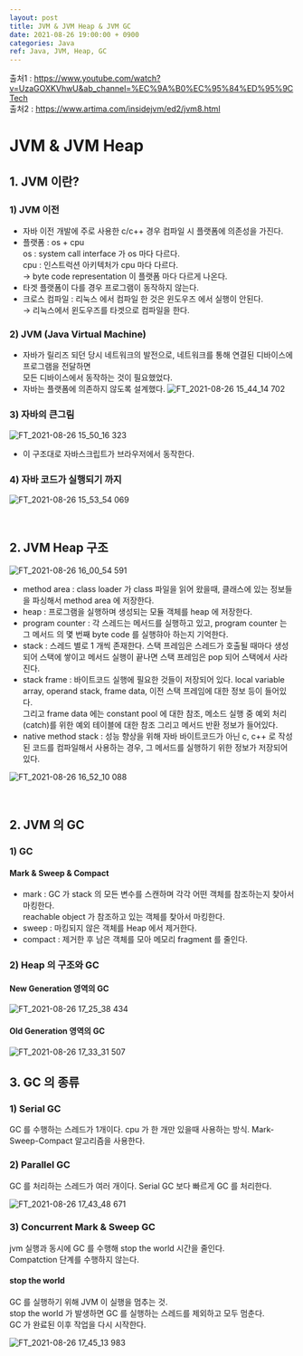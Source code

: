 ```yaml
---
layout: post
title: JVM & JVM Heap & JVM GC
date: 2021-08-26 19:00:00 + 0900
categories: Java
ref: Java, JVM, Heap, GC
---
```


출처1 : https://www.youtube.com/watch?v=UzaGOXKVhwU&ab_channel=%EC%9A%B0%EC%95%84%ED%95%9CTech   
출처2 : https://www.artima.com/insidejvm/ed2/jvm8.html

# JVM & JVM Heap
## 1. JVM 이란?
### 1) JVM 이전
- 자바 이전 개발에 주로 사용한 c/c++ 경우 컴파일 시 플랫폼에 의존성을 가진다.
- 플랫폼 : os + cpu   
  os : system call interface 가 os 마다 다르다.   
  cpu : 인스트럭션 아키텍처가 cpu 마다 다르다.   
  → byte code representation 이 플랫폼 마다 다르게 나온다.
- 타겟 플랫폼이 다를 경우 프로그램이 동작하지 않는다.
- 크로스 컴파일 : 리눅스 에서 컴파일 한 것은 윈도우즈 에서 실행이 안된다.   
  → 리눅스에서 윈도우즈를 타겟으로 컴파일을 한다.

### 2) JVM (Java Virtual Machine)
- 자바가 릴리즈 되던 당시 네트워크의 발전으로, 네트워크를 통해 연결된 디바이스에 프로그램을 전달하면   
모든 디바이스에서 동작하는 것이 필요했었다.
- 자바는 플랫폼에 의존하지 않도록 설계했다.
![FT_2021-08-26 15_44_14 702](https://user-images.githubusercontent.com/13375810/130914324-eaf9f405-4ba6-4703-a2c8-44953ceafcfa.png)
  
### 3) 자바의 큰그림
![FT_2021-08-26 15_50_16 323](https://user-images.githubusercontent.com/13375810/130915059-de80a7d6-dcf3-469a-b5d9-9a0fbaf2194d.png)
- 이 구조대로 자바스크립트가 브라우저에서 동작한다.

### 4) 자바 코드가 실행되기 까지
![FT_2021-08-26 15_53_54 069](https://user-images.githubusercontent.com/13375810/130915569-bf1e4688-9a11-4d42-a372-bc070b3cfa30.png)

<br/>

## 2. JVM Heap 구조
![FT_2021-08-26 16_00_54 591](https://user-images.githubusercontent.com/13375810/130916523-7d665773-1207-4a01-b78f-0b65337290ea.png)

- method area : class loader 가 class 파일을 읽어 왔을때, 클래스에 있는 정보들을 파싱해서 method area 에 저장한다.
- heap : 프로그램을 실행하며 생성되는 모듈 객체를 heap 에 저장한다.
- program counter : 각 스레드는 메서드를 실행하고 있고, program counter 는 그 메서드 의 몇 번째 byte code 를 실행햐아 하는지 기억한다.
- stack : 스레드 별로 1 개씩 존재한다. 스택 프레임은 스레드가 호출될 때마다 생성되어 스택에 쌓이고 메서드 실행이 끝나면 스택 프레임은 pop 되어 스택에서 사라진다.
- stack frame : 바이트코드 실행에 필요한 것들이 저장되어 있다. local variable array, operand stack, frame data, 이전 스택 프레임에 대한 정보 등이 들어있다.   
그리고 frame data 에는 constant pool 에 대한 참조, 메소드 실행 중 예외 처리(catch)를 위한 예외 테이블에 대한 참조 그리고 메서드 반환 정보가 들어있다.
- native method stack : 성능 향상을 위해 자바 바이트코드가 아닌 c, c++ 로 작성된 코드를 컴파일해서 사용하는 경우, 그 메서드를 실행하기 위한 정보가 저장되어 있다.

![FT_2021-08-26 16_52_10 088](https://user-images.githubusercontent.com/13375810/130923767-884a67ba-38a8-461e-ab44-7104a181e29f.png)

<br/>

## 2. JVM 의 GC

### 1) GC
#### Mark & Sweep & Compact
- mark : GC 가 stack 의 모든 변수를 스캔하며 각각 어떤 객체를 참조하는지 찾아서 마킹한다.   
reachable object 가 참조하고 있는 객체를 찾아서 마킹한다.
- sweep : 마킹되지 않은 객체를 Heap 에서 제거한다.
- compact : 제거한 후 남은 객체를 모아 메모리 fragment 를 줄인다.

### 2) Heap 의 구조와 GC
#### New Generation 영역의 GC
![FT_2021-08-26 17_25_38 434](https://user-images.githubusercontent.com/13375810/130928931-a7ae8e9b-99ed-4447-a945-fc1c046b0d3a.png)

#### Old Generation 영역의 GC
![FT_2021-08-26 17_33_31 507](https://user-images.githubusercontent.com/13375810/130930031-3f5c09dc-4be0-4e50-8afb-19003ae7a6de.png)

## 3. GC 의 종류

### 1) Serial GC 
GC 를 수행하는 스레드가 1개이다. cpu 가 한 개만 있을때 사용하는 방식. Mark-Sweep-Compact 알고리즘을 사용한다.   

### 2) Parallel GC 
GC 를 처리하는 스레드가 여러 개이다. Serial GC 보다 빠르게 GC 를 처리한다.

![FT_2021-08-26 17_43_48 671](https://user-images.githubusercontent.com/13375810/130931893-59573b30-5d44-4c5f-b2f7-5db18330b3d0.png)

### 3) Concurrent Mark & Sweep GC 
jvm 실행과 동시에 GC 를 수행해 stop the world 시간을 줄인다.    
Compatction 단계를 수행하지 않는다.

#### stop the world
GC 를 실행하기 위해 JVM 이 실행을 멈추는 것.   
stop the world 가 발생하면 GC 를 실행하는 스레드를 제외하고 모두 멈춘다.   
GC 가 완료된 이후 작업을 다시 시작한다.

![FT_2021-08-26 17_45_13 983](https://user-images.githubusercontent.com/13375810/130931900-8b5a73ab-039b-4d6c-a7b0-5c775fe28936.png)
